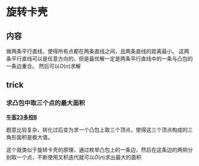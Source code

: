 # 旋转卡壳

## 内容
做两条平行直线，使得所有点都在两条直线之间，且两条直线的距离最小。
这两条平行直线可以是任意方向的，但是最优解一定是两条平行直线中的一条与凸包的一条边重合。
然后可以$O(n)$求解

## trick

### 求凸包中取三个点的最大面积
**[牛客23多校B](https://ac.nowcoder.com/acm/contest/57355)**

题意比较复杂，转化过后变为求一个凸包上取三个顶点，使得这三个顶点构成的三角形面积是极大值。

这个就类似于旋转卡壳的原理，通过枚举凸包上的一条边，然后在这条边的两侧分别取一个点，不断使用叉积迭代就可以$O(n)$求出最大的面积

